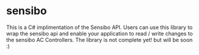 # sensibo

This is a C# implimentation of the Sensibo API.  Users can use this library to wrap the sensibo api and enable your application to read / write changes to the sensibo AC Controllers.  The library is not complete yet! but will be soon :)

